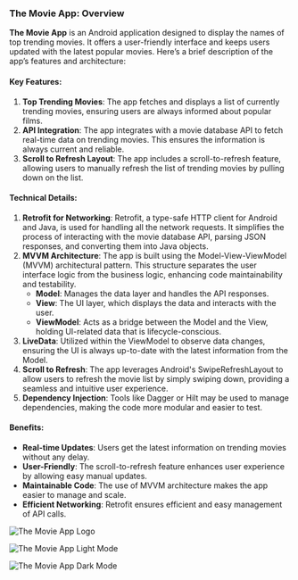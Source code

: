 ### The Movie App: Overview

**The Movie App** is an Android application designed to display the names of top trending movies. It offers a user-friendly interface and keeps users updated with the latest popular movies. Here’s a brief description of the app’s features and architecture:

#### Key Features:
1. **Top Trending Movies**: The app fetches and displays a list of currently trending movies, ensuring users are always informed about popular films.
2. **API Integration**: The app integrates with a movie database API to fetch real-time data on trending movies. This ensures the information is always current and reliable.
3. **Scroll to Refresh Layout**: The app includes a scroll-to-refresh feature, allowing users to manually refresh the list of trending movies by pulling down on the list.

#### Technical Details:
1. **Retrofit for Networking**: Retrofit, a type-safe HTTP client for Android and Java, is used for handling all the network requests. It simplifies the process of interacting with the movie database API, parsing JSON responses, and converting them into Java objects.
2. **MVVM Architecture**: The app is built using the Model-View-ViewModel (MVVM) architectural pattern. This structure separates the user interface logic from the business logic, enhancing code maintainability and testability.
    - **Model**: Manages the data layer and handles the API responses.
    - **View**: The UI layer, which displays the data and interacts with the user.
    - **ViewModel**: Acts as a bridge between the Model and the View, holding UI-related data that is lifecycle-conscious.
3. **LiveData**: Utilized within the ViewModel to observe data changes, ensuring the UI is always up-to-date with the latest information from the Model.
4. **Scroll to Refresh**: The app leverages Android's SwipeRefreshLayout to allow users to refresh the movie list by simply swiping down, providing a seamless and intuitive user experience.
5. **Dependency Injection**: Tools like Dagger or Hilt may be used to manage dependencies, making the code more modular and easier to test.

#### Benefits:
- **Real-time Updates**: Users get the latest information on trending movies without any delay.
- **User-Friendly**: The scroll-to-refresh feature enhances user experience by allowing easy manual updates.
- **Maintainable Code**: The use of MVVM architecture makes the app easier to manage and scale.
- **Efficient Networking**: Retrofit ensures efficient and easy management of API calls.

![The Movie App Logo](https://github.com/animeshraj253/the_movie_app/assets/134291311/e7c217f1-8c05-49a2-8416-1d816ad9f1a8)

![The Movie App Light Mode](https://github.com/animeshraj253/the_movie_app/assets/134291311/43067b15-b3db-4058-9b0f-2d49f32baf97)

![The Movie App Dark Mode](https://github.com/animeshraj253/the_movie_app/assets/134291311/dd3e1fe1-2ba4-476b-ae29-af2c54f3a625)
